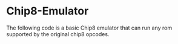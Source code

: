 ﻿# Chip8-Emulator
The following code is a basic Chip8 emulator that can run any rom supported by the original chip8 opcodes.

